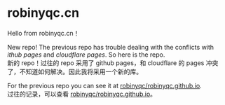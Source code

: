 # robinyqc.cn
Hello from robinyqc.cn！

New repo! The previous repo has trouble dealing with the conflicts with *ithub pages* and *cloudflare pages*. So here is the repo.  
新的 repo！过往的 repo 采用了 github pages，和 cloudflare 的 pages 冲突了，不知道如何解决。因此我将采用一个新的库。

For the previous repo you can see it at [robinyqc/robinyqc.github.io](https://github.com/robinyqc/robinyqc.github.io).  
过往的记录，可以查看 [robinyqc/robinyqc.github.io](https://github.com/robinyqc/robinyqc.github.io)。